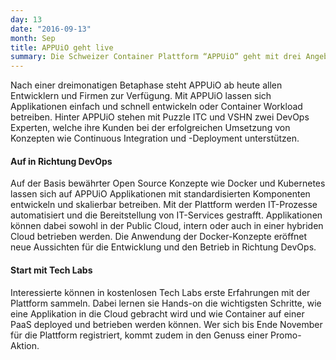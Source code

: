 ```yaml
---
day: 13
date: "2016-09-13"
month: Sep
title: APPUiO geht live
summary: Die Schweizer Container Plattform “APPUiO” geht mit drei Angeboten an den Start. Neben der Public PaaS wird die Plattform auch als private Cloud betrieben oder in die Infrastruktur der Kunden integriert. APPUiO basiert auf modernen Open Source Konzepten wie Docker und Kubernetes und wird in ISO-zertifizierten und FINMA- auditierten Rechenzentren in der Schweiz betrieben.
---
```

Nach einer dreimonatigen Betaphase steht APPUiO ab heute allen Entwicklern und Firmen zur Verfügung. Mit APPUiO lassen sich Applikationen einfach und schnell entwickeln oder Container Workload betreiben. Hinter APPUiO stehen mit Puzzle ITC und VSHN zwei DevOps Experten, welche ihre Kunden bei der erfolgreichen Umsetzung von Konzepten wie Continuous Integration und -Deployment unterstützen.

#### Auf in Richtung DevOps

Auf der Basis bewährter Open Source Konzepte wie Docker und Kubernetes lassen sich auf APPUiO Applikationen mit standardisierten Komponenten entwickeln und skalierbar betreiben. Mit der Plattform werden IT-Prozesse automatisiert und die Bereitstellung von IT-Services gestrafft. Applikationen können dabei sowohl in der Public Cloud, intern oder auch in einer hybriden Cloud betrieben werden. Die Anwendung der Docker-Konzepte eröffnet neue Aussichten für die Entwicklung und den Betrieb in Richtung DevOps.

#### Start mit Tech Labs

Interessierte können in kostenlosen Tech Labs erste Erfahrungen mit der Plattform sammeln. Dabei lernen sie Hands-on die wichtigsten Schritte, wie eine Applikation in die Cloud gebracht wird und wie Container auf einer PaaS deployed und betrieben werden können. Wer sich bis Ende November für die Plattform registriert, kommt zudem in den Genuss einer Promo-Aktion.


